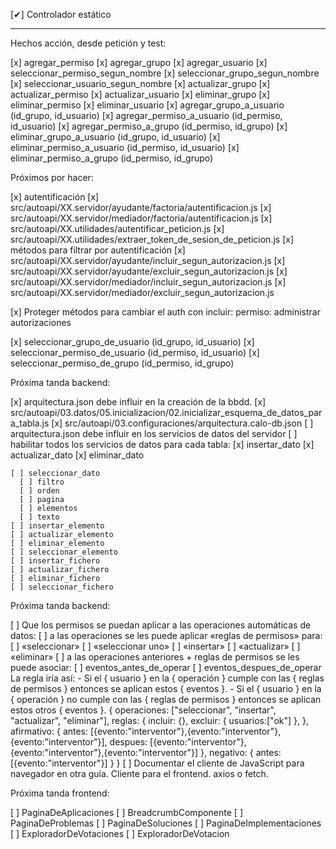 [✔] Controlador estático

-------------------------------------------

Hechos acción, desde petición y test:

[x] agregar_permiso
[x] agregar_grupo
[x] agregar_usuario
[x] seleccionar_permiso_segun_nombre
[x] seleccionar_grupo_segun_nombre
[x] seleccionar_usuario_segun_nombre
[x] actualizar_grupo
[x] actualizar_permiso
[x] actualizar_usuario
[x] eliminar_grupo
[x] eliminar_permiso
[x] eliminar_usuario
[x] agregar_grupo_a_usuario (id_grupo, id_usuario)
[x] agregar_permiso_a_usuario (id_permiso, id_usuario)
[x] agregar_permiso_a_grupo (id_permiso, id_grupo)
[x] eliminar_grupo_a_usuario (id_grupo, id_usuario)
[x] eliminar_permiso_a_usuario (id_permiso, id_usuario)
[x] eliminar_permiso_a_grupo (id_permiso, id_grupo)

Próximos por hacer:

[x] autentificación
  [x] src/autoapi/XX.servidor/ayudante/factoria/autentificacion.js
  [x] src/autoapi/XX.servidor/mediador/factoria/autentificacion.js
  [x] src/autoapi/XX.utilidades/autentificar_peticion.js
  [x] src/autoapi/XX.utilidades/extraer_token_de_sesion_de_peticion.js
[x] métodos para filtrar por autentificación
  [x] src/autoapi/XX.servidor/ayudante/incluir_segun_autorizacion.js
  [x] src/autoapi/XX.servidor/ayudante/excluir_segun_autorizacion.js
  [x] src/autoapi/XX.servidor/mediador/incluir_segun_autorizacion.js
  [x] src/autoapi/XX.servidor/mediador/excluir_segun_autorizacion.js

[x] Proteger métodos para cambiar el auth con incluir: permiso: administrar autorizaciones

[x] seleccionar_grupo_de_usuario (id_grupo, id_usuario)
[x] seleccionar_permiso_de_usuario (id_permiso, id_usuario)
[x] seleccionar_permiso_de_grupo (id_permiso, id_grupo)

Próxima tanda backend:

[x] arquitectura.json debe influir en la creación de la bbdd.
  [x] src/autoapi/03.datos/05.inicializacion/02.inicializar_esquema_de_datos_para_tabla.js
  [x] src/autoapi/03.configuraciones/arquitectura.calo-db.json
[ ] arquitectura.json debe influir en los servicios de datos del servidor
  [ ] habilitar todos los servicios de datos para cada tabla:
    [x] insertar_dato
    [x] actualizar_dato
    [x] eliminar_dato

    [ ] seleccionar_dato
      [ ] filtro
      [ ] orden
      [ ] pagina
      [ ] elementos
      [ ] texto
    [ ] insertar_elemento
    [ ] actualizar_elemento
    [ ] eliminar_elemento
    [ ] seleccionar_elemento
    [ ] insertar_fichero
    [ ] actualizar_fichero
    [ ] eliminar_fichero
    [ ] seleccionar_fichero

Próxima tanda backend:

[ ] Que los permisos se puedan aplicar a las operaciones automáticas de datos:
  [ ] a las operaciones se les puede aplicar «reglas de permisos» para:
    [ ] «seleccionar»
    [ ] «seleccionar uno»
    [ ] «insertar»
    [ ] «actualizar»
    [ ] «eliminar»
  [ ] a las operaciones anteriores + reglas de permisos se les puede asociar:
    [ ] eventos_antes_de_operar
    [ ] eventos_despues_de_operar
    La regla iría así:
      - Si el { usuario } en la { operación } cumple con las { reglas de permisos } entonces se aplican estos { eventos }.
      - Si el { usuario } en la { operación } no cumple con las { reglas de permisos } entonces se aplican estos otros { eventos }.
      {
        operaciones: ["seleccionar", "insertar", "actualizar", "eliminar"],
        reglas: {
          incluir: {},
          excluir: {
            usuarios:["ok"]
          },
        },
        afirmativo: {
          antes: [{evento:"interventor"},{evento:"interventor"},{evento:"interventor"}],
          despues: [{evento:"interventor"},{evento:"interventor"},{evento:"interventor"}]
        },
        negativo: {
          antes: [{evento:"interventor"}]
        }
      }
[ ] Documentar el cliente de JavaScript para navegador en otra guía. Cliente para el frontend. axios o fetch.

Próxima tanda frontend:

[ ] PaginaDeAplicaciones
[ ] BreadcrumbComponente
[ ] PaginaDeProblemas
[ ] PaginaDeSoluciones
[ ] PaginaDeImplementaciones
[ ] ExploradorDeVotaciones
[ ] ExploradorDeVotacion
